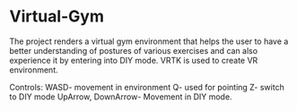 # Virtual-Gym

The project renders a virtual gym environment that helps the user to have a better understanding of postures of various exercises and can also experience it by entering into DIY mode.
VRTK is used to create VR environment.

Controls:
WASD- movement in environment
Q- used for pointing
Z- switch to DIY mode
UpArrow, DownArrow- Movement in DIY mode.